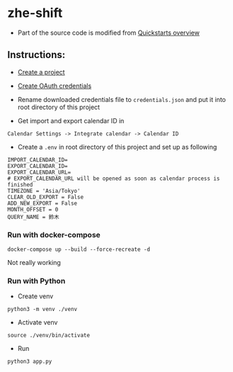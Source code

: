 # zhe-shift

* Part of the source code is modified from [Quickstarts overview](https://github.com/gsuitedevs/python-samples/blob/master/calendar/quickstart/quickstart.py)

## Instructions:

* [Create a project](https://developers.google.com/workspace/guides/create-project)


* [Create OAuth credentials](https://developers.google.com/workspace/guides/create-credentials)


* Rename downloaded credentials file to `credentials.json` and put it into root directory of this project


* Get import and export calendar ID in 

```
Calendar Settings -> Integrate calendar -> Calendar ID
```

* Create a `.env` in root directory of this project and set up as following
```
IMPORT_CALENDAR_ID=
EXPORT_CALENDAR_ID=
EXPORT_CALENDAR_URL=
# EXPORT_CALENDAR_URL will be opened as soon as calendar process is finished
TIMEZONE = 'Asia/Tokyo'
CLEAR_OLD_EXPORT = False
ADD_NEW_EXPORT = False
MONTH_OFFSET = 0
QUERY_NAME = 鈴木
```

### Run with docker-compose

`docker-compose up --build --force-recreate -d`

Not really working

### Run with Python

* Create venv

`python3 -m venv ./venv`

* Activate venv 

`source ./venv/bin/activate`

* Run

`python3 app.py`
